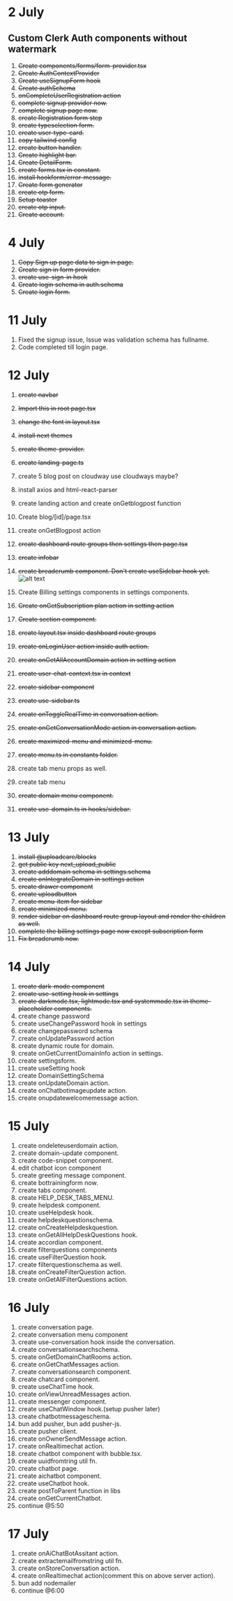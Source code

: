 # 2 July

## Custom Clerk Auth components without watermark

1. ~~Create components/forms/form-provider.tsx~~
2. ~~Create AuthContextProvider~~
3. ~~Create useSignupForm hook~~
4. ~~Create authSchema~~
5. ~~onCompleteUserRegistration action~~
6. ~~complete signup provider now.~~
7. ~~complete signup page now.~~
8. ~~create Registration form step~~
9. ~~create typeselection form.~~
10. ~~create user-type-card.~~
11. ~~copy tailwind config~~
12. ~~create button handler.~~
13. ~~Create highlight bar.~~
14. ~~Create DetailForm.~~
15. ~~create forms.tsx in constant.~~
16. ~~install hookform/error-message.~~
17. ~~Create form generator~~
18. ~~create otp form.~~
19. ~~Setup toaster~~
20. ~~create otp input.~~
21. ~~Create account.~~

# 4 July

1. ~~Copy Sign up page data to sign in page.~~
2. ~~Create sign in form provider.~~
3. ~~create use-sign-in hook~~
4. ~~Create login schema in auth.schema~~
5. ~~Create login form.~~

# 11 July

1. Fixed the signup issue, Issue was validation schema has fullname.
2. Code completed till login page.

# 12 July

1. ~~create navbar~~
2. ~~Import this in root page.tsx~~
3. ~~change the font in layout.tsx~~
4. ~~install next themes~~
5. ~~create theme-provider.~~
6. ~~create landing-page.ts~~

7. create 5 blog post on cloudway use cloudways maybe?
8. install axios and html-react-parser
9. create landing action and create onGetblogpost function
10. Create blog/[id]/page.tsx
11. create onGetBlogpost action

12. ~~create dashboard route groups then settings then page.tsx~~
13. ~~create infobar~~
14. ~~create breadcrumb component. Don't create useSidebar hook yet.~~
    ![alt text](image.png)
15. Create Billing settings components in settings components.
16. ~~Create onGetSubscription plan action in setting action~~
17. ~~Create section component.~~
18. ~~create layout.tsx inside dashboard route groups~~
19. ~~create onLoginUser action inside auth action.~~
20. ~~create onGetAllAccountDomain action in setting action~~
21. ~~create user-chat-context.tsx in context~~
22. ~~create sidebar component~~
23. ~~create use-sidebar.ts~~
24. ~~create onToggleRealTime in conversation action.~~
25. ~~create onGetConversationMode action in conversation action.~~
26. ~~create maximized-menu and minimized-menu.~~
27. ~~create menu.ts in constants folder.~~
28. create tab menu props as well.
29. create tab menu
30. ~~create domain menu component.~~
31. ~~create use-domain.ts in hooks/sidebar.~~

# 13 July

1. ~~install @uploadcare/blocks~~
2. ~~get public key next_upload_public~~
3. ~~create adddomain schema in settings.schema~~
4. ~~create onIntegrateDomain in settings action~~
5. ~~create drawer component~~
6. ~~create uploadbutton~~
7. ~~create menu-item for sidebar~~
8. ~~create minimized menu.~~
9. ~~render sidebar on dashboard route group layout and render the children as well.~~
10. ~~complete the billing settings page now except subscription form~~
11. ~~Fix breadcrumb now.~~

# 14 July

1. ~~create dark-mode component~~
2. ~~create use-setting hook in settings~~
3. ~~create darkmode.tsx, lightmode.tsx and systemmode.tsx in theme-placeholder components.~~
4. create change password
5. create useChangePassword hook in settings
6. create changepassword schema
7. create onUpdatePassword action
8. create dynamic route for domain.
9. create onGetCurrentDomainInfo action in settings.
10. create settingsform.
11. create useSetting hook
12. create DomainSettingSchema
13. create onUpdateDomain action.
14. create onChatbotimageupdate action.
15. create onupdatewelcomemessage action.

# 15 July

1. create ondeleteuserdomain action.
2. create domain-update component.
3. create code-snippet component.
4. edit chatbot icon component
5. create greeting message component.
6. create bottrainingform now.
7. create tabs component.
8. create HELP_DESK_TABS_MENU.
9. create helpdesk component.
10. create useHelpdesk hook.
11. create helpdeskquestionschema.
12. create onCreateHelpdeskquestion.
13. create onGetAllHelpDeskQuestions hook.
14. create accordian component.
15. create filterquestions components
16. create useFilterQuestion hook.
17. create filterquestionschema as well.
18. create onCreateFilterQuestion action.
19. create onGetAllFilterQuestions action.

# 16 July

1. create conversation page.
2. create conversation menu component
3. create use-conversation hook inside the conversation.
4. create conversationsearchschema.
5. create onGetDomainChatRooms action.
6. create onGetChatMessages action.
7. create conversationsearch component.
8. create chatcard component.
9. create useChatTime hook.
10. create onViewUnreadMessages action.
11. create messenger component.
12. create useChatWindow hook.(setup pusher later)
13. create chatbotmessageschema.
14. bun add pusher, bun add pusher-js.
15. create pusher client.
16. create onOwnerSendMessage action.
17. create onRealtimechat action.
18. create chatbot component with bubble.tsx.
19. create uuidfromtring util fn.
20. create chatbot page.
21. create aichatbot component.
22. create useChatbot hook.
23. create postToParent function in libs
24. create onGetCurrentChatbot.
25. continue @5:50

# 17 July

1. create onAiChatBotAssitant action.
2. create extractemailfromstring util fn.
3. create onStoreConversation action.
4. create onRealtimechat action(comment this on above server action).
5. bun add nodemailer
6. continue @6:00

